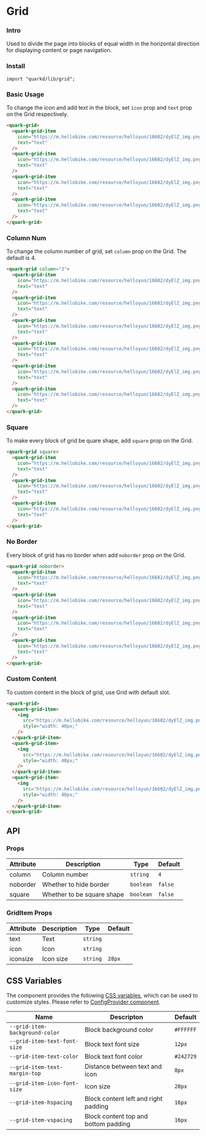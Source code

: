 # Grid

### Intro

Used to divide the page into blocks of equal width in the horizontal direction for displaying content or page navigation.

### Install

```tsx
import "quarkd/lib/grid";
```

### Basic Usage

To change the icon and add text in the block, set `icon` prop and `text` prop on the Grid respectively.

```html
<quark-grid>
  <quark-grid-item
    icon="https://m.hellobike.com/resource/helloyun/16682/dyElZ_img.png"
    text="text"
  />
  <quark-grid-item
    icon="https://m.hellobike.com/resource/helloyun/16682/dyElZ_img.png"
    text="text"
  />
  <quark-grid-item
    icon="https://m.hellobike.com/resource/helloyun/16682/dyElZ_img.png"
    text="text"
  />
  <quark-grid-item
    icon="https://m.hellobike.com/resource/helloyun/16682/dyElZ_img.png"
    text="text"
  />
</quark-grid>
```

### Column Num

To change the column number of grid, set `column` prop on the Grid. The default is 4.

```html
<quark-grid column="3">
  <quark-grid-item
    icon="https://m.hellobike.com/resource/helloyun/16682/dyElZ_img.png"
    text="text"
  />
  <quark-grid-item
    icon="https://m.hellobike.com/resource/helloyun/16682/dyElZ_img.png"
    text="text"
  />
  <quark-grid-item
    icon="https://m.hellobike.com/resource/helloyun/16682/dyElZ_img.png"
    text="text"
  />
  <quark-grid-item
    icon="https://m.hellobike.com/resource/helloyun/16682/dyElZ_img.png"
    text="text"
  />
  <quark-grid-item
    icon="https://m.hellobike.com/resource/helloyun/16682/dyElZ_img.png"
    text="text"
  />
  <quark-grid-item
    icon="https://m.hellobike.com/resource/helloyun/16682/dyElZ_img.png"
    text="text"
  />
</quark-grid>
```

### Square

To make every block of grid be quare shape, add `square` prop on the Grid.

```html
<quark-grid square>
  <quark-grid-item
    icon="https://m.hellobike.com/resource/helloyun/16682/dyElZ_img.png"
    text="text"
  />
  <quark-grid-item
    icon="https://m.hellobike.com/resource/helloyun/16682/dyElZ_img.png"
    text="text"
  />
  <quark-grid-item
    icon="https://m.hellobike.com/resource/helloyun/16682/dyElZ_img.png"
    text="text"
  />
</quark-grid>
```

### No Border

Every block of grid has no border when add `noborder` prop on the Grid.

```html
<quark-grid noborder>
  <quark-grid-item
    icon="https://m.hellobike.com/resource/helloyun/16682/dyElZ_img.png"
    text="text"
  />
  <quark-grid-item
    icon="https://m.hellobike.com/resource/helloyun/16682/dyElZ_img.png"
    text="text"
  />
  <quark-grid-item
    icon="https://m.hellobike.com/resource/helloyun/16682/dyElZ_img.png"
    text="text"
  />
  <quark-grid-item
    icon="https://m.hellobike.com/resource/helloyun/16682/dyElZ_img.png"
    text="text"
  />
</quark-grid>
```

### Custom Content

To custom content in the block of grid, use Grid with default slot.

```html
<quark-grid>
  <quark-grid-item>
    <img
      src="https://m.hellobike.com/resource/helloyun/16682/dyElZ_img.png"
      style="width: 40px;"
    />
  </quark-grid-item>
  <quark-grid-item>
    <img
      src="https://m.hellobike.com/resource/helloyun/16682/dyElZ_img.png"
      style="width: 40px;"
    />
  </quark-grid-item>
  <quark-grid-item>
    <img
      src="https://m.hellobike.com/resource/helloyun/16682/dyElZ_img.png"
      style="width: 40px;"
    />
  </quark-grid-item>
</quark-grid>
```

## API

### Props

| Attribute | Description                | Type      | Default |
| --------- | -------------------------- | --------- | ------- |
| column    | Column number              | `string`  | `4`     |
| noborder  | Whether to hide border     | `boolean` | `false` |
| square    | Whether to be square shape | `boolean` | `false` |

### GridItem Props

| Attribute | Description | Type     | Default |
| --------- | ----------- | -------- | ------- |
| text      | Text        | `string` |         |
| icon      | Icon        | `string` |         |
| iconsize  | Icon size   | `string` | `28px`  |

## CSS Variables

The component provides the following [CSS variables](https://developer.mozilla.org/zh-CN/docs/Web/CSS/Using_CSS_custom_properties), which can be used to customize styles. Please refer to [ConfigProvider component](#/zh-CN/guide/theme).

| Name                           | Descripton                           | Default   |
| ------------------------------ | ------------------------------------ | --------- |
| `--grid-item-background-color` | Block background color               | `#FFFFFF` |
| `--grid-item-text-font-size`   | Block text font size                 | `12px`    |
| `--grid-item-text-color`       | Block text font color                | `#242729` |
| `--grid-item-text-margin-top`  | Distance between text and icon       | `8px`     |
| `--grid-item-icon-font-size`   | Icon size                            | `28px`    |
| `--grid-item-hspacing`         | Block content left and right padding | `16px`    |
| `--grid-item-vspacing`         | Block content top and bottom padding | `16px`    |
